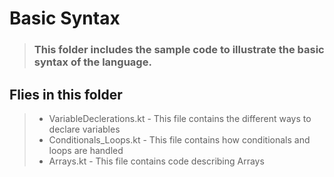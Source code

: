 # Basic Syntax
> ### This folder includes the sample code to illustrate the basic syntax of the language.

## Flies in this folder 
> - VariableDeclerations.kt - This file contains the different ways to declare variables
> - Conditionals_Loops.kt - This file contains how conditionals and loops are handled
> - Arrays.kt - This file contains code describing Arrays